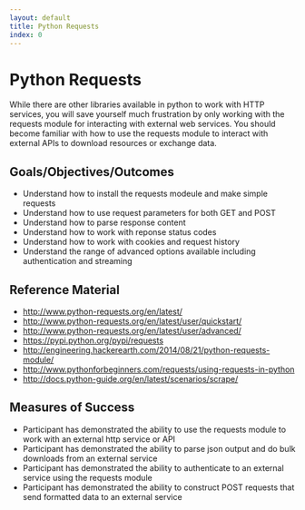 ```yaml
---
layout: default
title: Python Requests 
index: 0
---
```


Python Requests
===============

While there are other libraries available in python to work with HTTP services, you will save yourself much frustration by only working with the requests module for interacting with external web services. You should become familiar with how to use the requests module to interact with external APIs to download resources or exchange data. 

Goals/Objectives/Outcomes
-------------------------

* Understand how to install the requests modeule and make simple requests
* Understand how to use request parameters for both GET and POST
* Understand how to parse response content
* Understand how to work with reponse status codes
* Understand how to work with cookies and request history
* Understand the range of advanced options available including authentication and streaming

Reference Material
------------------

* http://www.python-requests.org/en/latest/
* http://www.python-requests.org/en/latest/user/quickstart/
* http://www.python-requests.org/en/latest/user/advanced/
* https://pypi.python.org/pypi/requests
* http://engineering.hackerearth.com/2014/08/21/python-requests-module/
* http://www.pythonforbeginners.com/requests/using-requests-in-python
* http://docs.python-guide.org/en/latest/scenarios/scrape/

Measures of Success
-------------------

* Participant has demonstrated the ability to use the requests module to work with an external http service or API
* Participant has demonstrated the ability to parse json output and do bulk downloads from an external service
* Participant has demonstrated the ability to authenticate to an external service using the requests module 
* Participant has demonstrated the ability to construct POST requests that send formatted data to an external service
